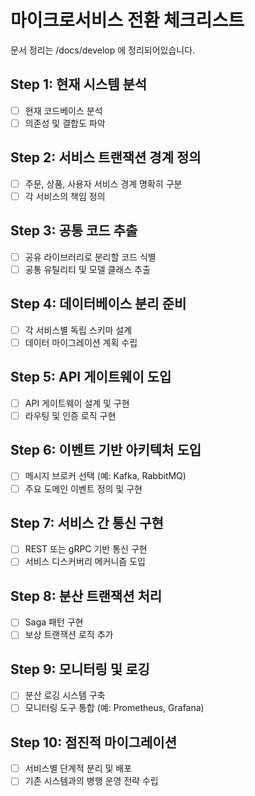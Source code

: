 # 마이크로서비스 전환 체크리스트
문서 정리는 /docs/develop 에 정리되어있습니다.
## Step 1: 현재 시스템 분석
- [ ] 현재 코드베이스 분석
- [ ] 의존성 및 결합도 파악

## Step 2: 서비스 트랜잭션 경계 정의
- [ ] 주문, 상품, 사용자 서비스 경계 명확히 구분
- [ ] 각 서비스의 책임 정의

## Step 3: 공통 코드 추출
- [ ] 공유 라이브러리로 분리할 코드 식별
- [ ] 공통 유틸리티 및 모델 클래스 추출

## Step 4: 데이터베이스 분리 준비
- [ ] 각 서비스별 독립 스키마 설계
- [ ] 데이터 마이그레이션 계획 수립

## Step 5: API 게이트웨이 도입
- [ ] API 게이트웨이 설계 및 구현
- [ ] 라우팅 및 인증 로직 구현

## Step 6: 이벤트 기반 아키텍처 도입
- [ ] 메시지 브로커 선택 (예: Kafka, RabbitMQ)
- [ ] 주요 도메인 이벤트 정의 및 구현

## Step 7: 서비스 간 통신 구현
- [ ] REST 또는 gRPC 기반 통신 구현
- [ ] 서비스 디스커버리 메커니즘 도입

## Step 8: 분산 트랜잭션 처리
- [ ] Saga 패턴 구현
- [ ] 보상 트랜잭션 로직 추가

## Step 9: 모니터링 및 로깅
- [ ] 분산 로깅 시스템 구축
- [ ] 모니터링 도구 통합 (예: Prometheus, Grafana)

## Step 10: 점진적 마이그레이션
- [ ] 서비스별 단계적 분리 및 배포
- [ ] 기존 시스템과의 병행 운영 전략 수립
